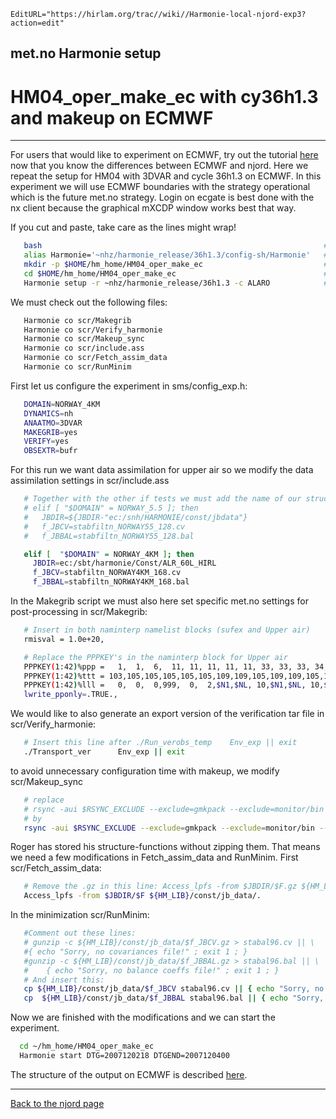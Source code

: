 ```@meta
EditURL="https://hirlam.org/trac//wiki//Harmonie-local-njord-exp3?action=edit"
```

## met.no Harmonie setup
# HM04_oper_make_ec with cy36h1.3 and makeup on ECMWF

---------------------------------------------------------------------------------------------------------------------------------------------------------------------------

For users that would like to experiment on ECMWF, try out the tutorial [here](./Harmonie-mSMS.md) now that you know the differences between ECMWF and njord. Here we repeat the setup for HM04 with 3DVAR and cycle 36h1.3 on ECMWF. In this experiment we will use ECMWF boundaries with the strategy operational which is the future met.no strategy. Login on ecgate is best done with the nx client because the graphical mXCDP window works best that way.

If you cut and paste, take care as the lines might wrap!

```bash
   bash                                                               # Syntax here is for bash shell
   alias Harmonie='~nhz/harmonie_release/36h1.3/config-sh/Harmonie'   # Save us from typing full path to the Harmonie script
   mkdir -p $HOME/hm_home/HM04_oper_make_ec                           # -p also creates hm_home if not existing
   cd $HOME/hm_home/HM04_oper_make_ec                                 # Enter our experiment
   Harmonie setup -r ~nhz/harmonie_release/36h1.3 -c ALARO            # Setup for cy36h1.3 and configuration ALARO. -h is not needed at ECMWF
```

We must check out the following files:
```bash
   Harmonie co scr/Makegrib
   Harmonie co scr/Verify_harmonie
   Harmonie co scr/Makeup_sync
   Harmonie co scr/include.ass
   Harmonie co scr/Fetch_assim_data
   Harmonie co scr/RunMinim
```

First let us configure the experiment in sms/config_exp.h:
```bash
   DOMAIN=NORWAY_4KM
   DYNAMICS=nh
   ANAATMO=3DVAR
   MAKEGRIB=yes
   VERIFY=yes
   OBSEXTR=bufr
```

For this run we want data assimilation for upper air so we modify the data assimilation settings in scr/include.ass
```bash
   # Together with the other if tests we must add the name of our structure functions. For example after:
   # elif [ "$DOMAIN" = NORWAY_5.5 ]; then
   #   JBDIR=${JBDIR-"ec:/snh/HARMONIE/const/jbdata"}
   #   f_JBCV=stabfiltn_NORWAY55_128.cv
   #   f_JBBAL=stabfiltn_NORWAY55_128.bal

   elif [  "$DOMAIN" = NORWAY_4KM ]; then
     JBDIR=ec:/sbt/harmonie/Const/ALR_60L_HIRL
     f_JBCV=stabfiltn_NORWAY4KM_168.cv
     f_JBBAL=stabfiltn_NORWAY4KM_168.bal
```

  
In the Makegrib script we must also here set specific met.no settings for post-processing in scr/Makegrib:
```bash
   # Insert in both naminterp namelist blocks (sufex and Upper air)
   rmisval = 1.0e+20,

   # Replace the PPPKEY's in the naminterp block for Upper air
   PPPKEY(1:42)%ppp =   1,  1,  6,  11, 11, 11, 11, 11, 33, 33, 33, 34, 34, 34, 51, 51, 52, 61, 62, 63, 66, 71, 71, 73, 74, 75, 78, 79, 81, 86, 86, 87,111,112,115,117,121,122,124,193,193,243
   PPPKEY(1:42)%ttt = 103,105,105,105,105,105,109,109,105,109,109,105,109,109,109,109,105,105,105,105,105,105,109,105,105,105,105,105,105,105,105,105,105,105,105,105,105,105,105,105,105,105
   PPPKEY(1:42)%lll =   0,  0,  0,999,  0,  2,$N1,$NL, 10,$N1,$NL, 10,$N1,$NL,$N1,$NL,  2,  0,  0,  0,  0,  0,$NL,  0,  0,  0,  0,  0,  0,999,  0,  0,  0,  0,  0,  0,  0,  0,  0,999,  0,  0,
   lwrite_pponly=.TRUE.,
```

We would like to also generate an export version of the verification tar file in scr/Verify_harmonie:
```bash
   # Insert this line after ./Run_verobs_temp    Env_exp || exit
   ./Transport_ver      Env_exp || exit
```

to avoid unnecessary configuration time with makeup, we modify scr/Makeup_sync
```bash
   # replace
   # rsync -aui $RSYNC_EXCLUDE --exclude=gmkpack --exclude=monitor/bin $HM_LIB/util . >> $HM_DATA/.makeup_changes || exit
   # by
   rsync -aui $RSYNC_EXCLUDE --exclude=gmkpack --exclude=monitor/bin --exclude=monitor/scr $HM_LIB/util . >> $HM_DATA/.makeup_changes || exit
```

Roger has stored his structure-functions without zipping them. That means we need a few modifications in Fetch_assim_data and RunMinim. First scr/Fetch_assim_data:
```bash
   # Remove the .gz in this line: Access_lpfs -from $JBDIR/$F.gz ${HM_LIB}/const/jb_data/.
   Access_lpfs -from $JBDIR/$F ${HM_LIB}/const/jb_data/.
```

In the minimization scr/RunMinim:
```bash
   #Comment out these lines:
   # gunzip -c ${HM_LIB}/const/jb_data/$f_JBCV.gz > stabal96.cv || \
   #{ echo "Sorry, no covariances file!" ; exit 1 ; }
   #gunzip -c ${HM_LIB}/const/jb_data/$f_JBBAL.gz > stabal96.bal || \
   #    { echo "Sorry, no balance coeffs file!" ; exit 1 ; }
   # And insert this:
   cp ${HM_LIB}/const/jb_data/$f_JBCV stabal96.cv || { echo "Sorry, no covariances file!" ; exit 1 ; }
   cp  ${HM_LIB}/const/jb_data/$f_JBBAL stabal96.bal || { echo "Sorry, no balance coeffs file!" ; exit 1 ; }
```

Now we are finished with the modifications and we can start the experiment.
```bash
  cd ~/hm_home/HM04_oper_make_ec
  Harmonie start DTG=2007120218 DTGEND=2007120400
```

The structure of the output on ECMWF is described [here](./Harmonie-mSMS.md).

-----------------------------------------------------------------------------------------------------------------------------------------------------------------


[Back to the njord page](./Harmonie-local-njord.md)
